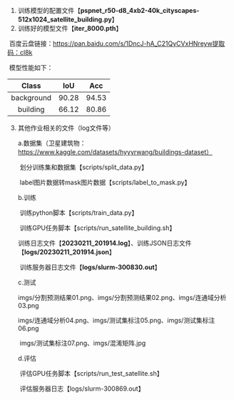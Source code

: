 1. 训练模型的配置文件【**pspnet_r50-d8_4xb2-40k_cityscapes-512x1024_satellite_building.py**】
2. 训练好的模型文件【**iter_8000.pth**】

​			百度云盘链接：https://pan.baidu.com/s/1DncJ-hA_C21QyCVxHNreyw提取码：cl8k

​			模型性能如下：

|   Class    |  IoU  |  Acc  |
| :--------: | :---: | :---: |
| background | 90.28 | 94.53 |
|  building  | 66.12 | 80.86 |

 3. 其他作业相关的文件（log文件等）

    a.数据集（卫星建筑物：https://www.kaggle.com/datasets/hyyyrwang/buildings-dataset）

    ​		划分训练集和数据集【scripts/split_data.py】

    ​		label图片数据转mask图片数据【scripts/label_to_mask.py】

    b.训练

    ​		训练python脚本【scripts/train_data.py】

    ​		训练GPU任务脚本【scripts/run_satellite_building.sh】

    ​		训练日志文件【**20230211_201914.log**】、训练JSON日志文件 【**logs/20230211_201914.json**】

    ​		训练服务器日志文件【**logs/slurm-300830.out**】

    c.测试

    ​		imgs/分割预测结果01.png、imgs/分割预测结果02.png、imgs/连通域分析03.png

    ​		imgs/连通域分析04.png、imgs/测试集标注05.png、imgs/测试集标注06.png

    ​		imgs/测试集标注07.png、imgs/混淆矩阵.jpg

    d.评估

    ​	评估GPU任务脚本【scripts/run_test_satellite.sh】

    ​	评估服务器日志【logs/slurm-300869.out】